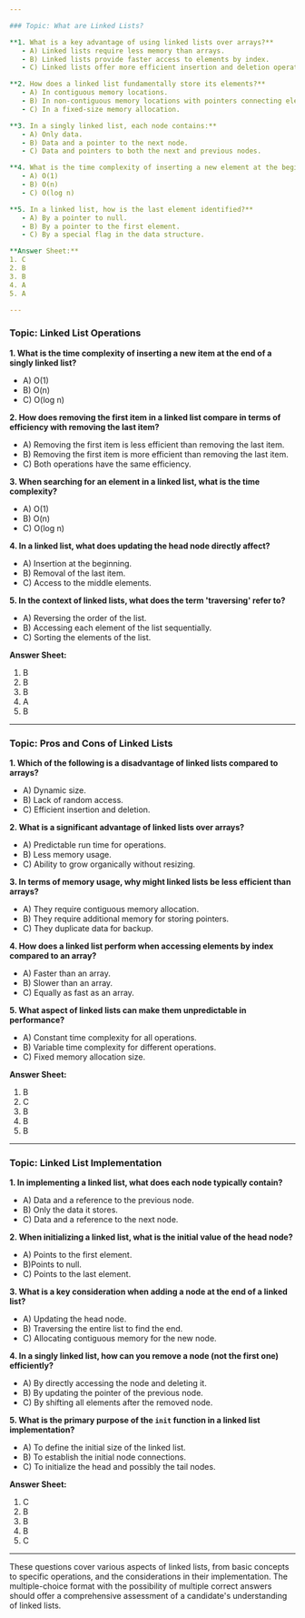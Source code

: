 ```yaml
---

### Topic: What are Linked Lists?

**1. What is a key advantage of using linked lists over arrays?**
   - A) Linked lists require less memory than arrays.
   - B) Linked lists provide faster access to elements by index.
   - C) Linked lists offer more efficient insertion and deletion operations.

**2. How does a linked list fundamentally store its elements?**
   - A) In contiguous memory locations.
   - B) In non-contiguous memory locations with pointers connecting elements.
   - C) In a fixed-size memory allocation.

**3. In a singly linked list, each node contains:**
   - A) Only data.
   - B) Data and a pointer to the next node.
   - C) Data and pointers to both the next and previous nodes.

**4. What is the time complexity of inserting a new element at the beginning of a linked list?**
   - A) O(1)
   - B) O(n)
   - C) O(log n)

**5. In a linked list, how is the last element identified?**
   - A) By a pointer to null.
   - B) By a pointer to the first element.
   - C) By a special flag in the data structure.

**Answer Sheet:**
1. C
2. B
3. B
4. A
5. A

---
```


### Topic: Linked List Operations

**1. What is the time complexity of inserting a new item at the end of a singly linked list?**
   - A) O(1)
   - B) O(n)
   - C) O(log n)

**2. How does removing the first item in a linked list compare in terms of efficiency with removing the last item?**
   - A) Removing the first item is less efficient than removing the last item.
   - B) Removing the first item is more efficient than removing the last item.
   - C) Both operations have the same efficiency.

**3. When searching for an element in a linked list, what is the time complexity?**
   - A) O(1)
   - B) O(n)
   - C) O(log n)

**4. In a linked list, what does updating the head node directly affect?**
   - A) Insertion at the beginning.
   - B) Removal of the last item.
   - C) Access to the middle elements.

**5. In the context of linked lists, what does the term 'traversing' refer to?**
   - A) Reversing the order of the list.
   - B) Accessing each element of the list sequentially.
   - C) Sorting the elements of the list.

**Answer Sheet:**
1. B
2. B
3. B
4. A
5. B

---

### Topic: Pros and Cons of Linked Lists

**1. Which of the following is a disadvantage of linked lists compared to arrays?**
   - A) Dynamic size.
   - B) Lack of random access.
   - C) Efficient insertion and deletion.

**2. What is a significant advantage of linked lists over arrays?**
   - A) Predictable run time for operations.
   - B) Less memory usage.
   - C) Ability to grow organically without resizing.

**3. In terms of memory usage, why might linked lists be less efficient than arrays?**
   - A) They require contiguous memory allocation.
   - B) They require additional memory for storing pointers.
   - C) They duplicate data for backup.

**4. How does a linked list perform when accessing elements by index compared to an array?**
   - A) Faster than an array.
   - B) Slower than an array.
   - C) Equally as fast as an array.

**5. What aspect of linked lists can make them unpredictable in performance?**
   - A) Constant time complexity for all operations.
   - B) Variable time complexity for different operations.
   - C) Fixed memory allocation size.

**Answer Sheet:**
1. B
2. C
3. B
4. B
5. B

---

### Topic: Linked List Implementation

**1. In implementing a linked list, what does each node typically contain?**
   - A) Data and a reference to the previous node.
   - B) Only the data it stores.
   - C) Data and a reference to the next node.

**2. When initializing a linked list, what is the initial value of the head node?**
   - A) Points to the first element.
   - B)Points to null.
   - C) Points to the last element.

**3. What is a key consideration when adding a node at the end of a linked list?**
   - A) Updating the head node.
   - B) Traversing the entire list to find the end.
   - C) Allocating contiguous memory for the new node.

**4. In a singly linked list, how can you remove a node (not the first one) efficiently?**
   - A) By directly accessing the node and deleting it.
   - B) By updating the pointer of the previous node.
   - C) By shifting all elements after the removed node.

**5. What is the primary purpose of the `init` function in a linked list implementation?**
   - A) To define the initial size of the linked list.
   - B) To establish the initial node connections.
   - C) To initialize the head and possibly the tail nodes.

**Answer Sheet:**
1. C
2. B
3. B
4. B
5. C

---

These questions cover various aspects of linked lists, from basic concepts to specific operations, and the considerations in their implementation. The multiple-choice format with the possibility of multiple correct answers should offer a comprehensive assessment of a candidate's understanding of linked lists.

